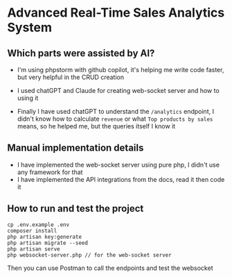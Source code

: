 # Advanced Real-Time Sales Analytics System

## Which parts were assisted by AI?
- I'm using phpstorm with github copilot, it's helping me write code faster, but very helpful in the CRUD creation

- I used chatGPT and Claude for creating web-socket server and how to using it

- Finally I have used chatGPT to understand the `/analytics` endpoint, I didn't know how to calculate `revenue` or what `Top products by sales` means, so he helped me, but the queries itself I know it

## Manual implementation details
- I have implemented the web-socket server using pure php, I didn't use any framework for that
- I have implemented the API integrations from the docs, read it then code it

## How to run and test the project
    cp .env.example .env
    composer install
    php artisan key:generate
    php artisan migrate --seed
    php artisan serve
    php websocket-server.php // for the web-socket server
Then you can use Postman to call the endpoints and test the websocket
